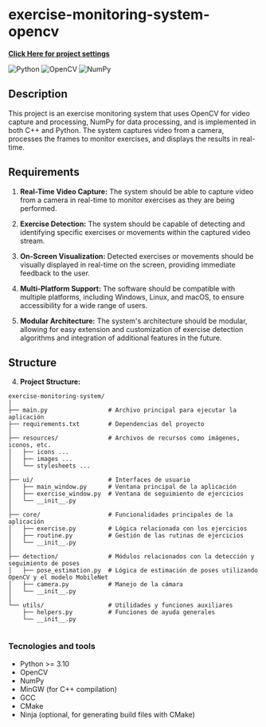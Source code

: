 # exercise-monitoring-system-opencv

[**Click Here for project settings**](SETTINGS.md)

![Python](https://img.shields.io/badge/python-3670A0?style=for-the-badge&logo=python&logoColor=ffdd54)
![OpenCV](https://img.shields.io/badge/opencv-%23white.svg?style=for-the-badge&logo=opencv&logoColor=white)
![NumPy](https://img.shields.io/badge/numpy-%23013243.svg?style=for-the-badge&logo=numpy&logoColor=white)
<!-- ![CMake](https://img.shields.io/badge/CMake-%23008FBA.svg?style=for-the-badge&logo=cmake&logoColor=white) -->
<!-- ![C++](https://img.shields.io/badge/c++-%2300599C.svg?style=for-the-badge&logo=c%2B%2B&logoColor=white) -->

## Description

This project is an exercise monitoring system that uses OpenCV for video capture and processing, NumPy for data processing, and is implemented in both C++ and Python. The system captures video from a camera, processes the frames to monitor exercises, and displays the results in real-time.

## Requirements

1. **Real-Time Video Capture:** The system should be able to capture video from a camera in real-time to monitor exercises as they are being performed.

2. **Exercise Detection:** The system should be capable of detecting and identifying specific exercises or movements within the captured video stream.

3. **On-Screen Visualization:** Detected exercises or movements should be visually displayed in real-time on the screen, providing immediate feedback to the user.

4. **Multi-Platform Support:** The software should be compatible with multiple platforms, including Windows, Linux, and macOS, to ensure accessibility for a wide range of users.

5. **Modular Architecture:** The system's architecture should be modular, allowing for easy extension and customization of exercise detection algorithms and integration of additional features in the future.


## Structure

4. **Project Structure:**
```
exercise-monitoring-system/
│
├── main.py                 # Archivo principal para ejecutar la aplicación
├── requirements.txt        # Dependencias del proyecto
│
├── resources/              # Archivos de recursos como imágenes, iconos, etc.
│   ├── icons ...
│   ├── images ...
│   └── stylesheets ...
│
├── ui/                     # Interfaces de usuario
│   ├── main_window.py      # Ventana principal de la aplicación
│   ├── exercise_window.py  # Ventana de seguimiento de ejercicios
│   └── __init__.py
│
├── core/                   # Funcionalidades principales de la aplicación
│   ├── exercise.py         # Lógica relacionada con los ejercicios
│   ├── routine.py          # Gestión de las rutinas de ejercicios
│   └── __init__.py
│
├── detection/              # Módulos relacionados con la detección y seguimiento de poses
│   ├── pose_estimation.py  # Lógica de estimación de poses utilizando OpenCV y el modelo MobileNet
│   ├── camera.py           # Manejo de la cámara
│   └── __init__.py
│
└── utils/                  # Utilidades y funciones auxiliares
    ├── helpers.py          # Funciones de ayuda generales
    └── __init__.py


```

### Tecnologies and tools
- Python >= 3.10
- OpenCV
- NumPy
- MinGW (for C++ compilation)
- GCC
- CMake
- Ninja (optional, for generating build files with CMake)
